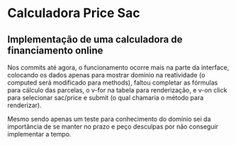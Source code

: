 # Calculadora Price Sac
## Implementação de uma calculadora de financiamento online

Nos commits até agora, o funcionamento ocorre mais na parte da interface, colocando os dados apenas para mostrar dominio na reatividade (o computed será modificado para methods), faltou completar as fórmulas para cálculo das parcelas, o v-for na tabela para renderização, e v-on click para selecionar sac/price e submit (o qual chamaria o método para renderizar).

Mesmo sendo apenas um teste para conhecimento do domínio sei da importância de se manter no prazo e peço desculpas por não conseguir implementar a tempo.
